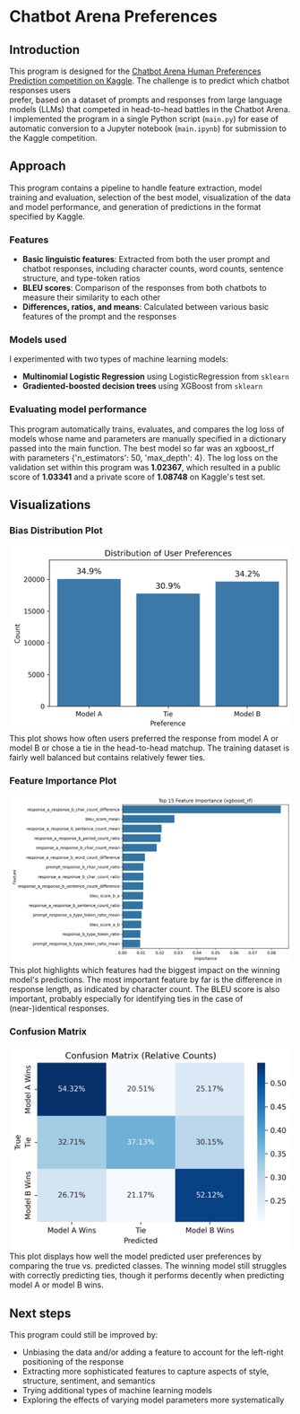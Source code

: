 # Chatbot Arena Preferences

## Introduction
This program is designed for the
[Chatbot Arena Human Preferences 
Prediction competition on Kaggle](https://www.kaggle.com/competitions/lmsys-chatbot-arena).
The challenge is to predict which 
chatbot responses users  
prefer, based on a dataset of 
prompts and
responses from large language 
models (LLMs) that competed in 
head-to-head battles in the Chatbot 
Arena. 
I implemented the program in a single 
Python script (`main.py`) for 
ease of automatic conversion to a 
Jupyter 
notebook (`main.ipynb`) for 
submission to the 
Kaggle competition.

## Approach
This program contains a pipeline to 
handle feature extraction, model 
training and evaluation, selection 
of the best model,
visualization of the data and model 
performance, and generation of 
predictions in the format specified 
by Kaggle.

### Features
- **Basic linguistic features**: 
  Extracted from both the user prompt and chatbot responses, including character counts, word counts, sentence structure, and type-token ratios
- **BLEU scores**: Comparison of the 
  responses from both chatbots to 
  measure their similarity to each 
  other
- **Differences, ratios, and 
  means**: Calculated between 
  various basic features of the prompt 
  and the responses

### Models used
I experimented with two types of 
machine learning models:
- **Multinomial Logistic 
  Regression** using 
  LogisticRegression from `sklearn` 
- **Gradiented-boosted decision 
  trees** using XGBoost from 
  `sklearn` 

### Evaluating model performance
This program automatically trains, 
evaluates, and compares the log loss 
of models whose name and parameters 
are manually specified in a 
dictionary passed into the main 
function.
The best model so far was an 
xgboost_rf with parameters 
{'n_estimators': 50, 
'max_depth': 4}. 
The log loss on the validation set 
within this program
was **1.02367**, which resulted in a 
public score of **1.03341** and a 
private score of **1.08748** on 
Kaggle's 
test set.

## Visualizations
### Bias Distribution Plot
   ![Bias Distribution](bias_distribution.png)
This plot shows 
   how often users preferred 
   the response from model A 
   or model B or chose a tie in the 
   head-to-head matchup. The 
   training dataset is fairly well 
   balanced but contains relatively 
   fewer ties.


### Feature Importance Plot 

   ![Feature Importance](evaluation_feature_importance.png)
   This plot highlights which features 
   had the 
   biggest impact on the winning 
   model's predictions. The most 
   important 
   feature by far is the 
   difference in response length,
   as indicated by character count. 
   The BLEU score is also important, 
   probably especially for 
   identifying ties in the case of 
   (near-)identical responses.


### Confusion Matrix
   ![Confusion Matrix](evaluation_confusion_matrix.png)
This plot displays how 
well the model predicted user 
   preferences by comparing the true 
   vs. predicted classes.
   The winning model still 
   struggles with 
   correctly predicting ties, though 
   it performs decently when predicting 
   model A or model B wins.



## Next steps
This program could still be improved 
by: 
* Unbiasing the data and/or adding a 
  feature to account for the 
  left-right positioning of the response
* Extracting more sophisticated 
  features to capture aspects of 
  style, structure, sentiment, and 
  semantics
* Trying additional types of 
  machine learning models
* Exploring the effects of varying 
  model parameters more systematically

